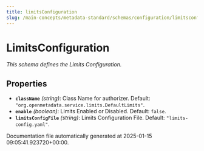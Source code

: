 ```yaml
---
title: limitsConfiguration
slug: /main-concepts/metadata-standard/schemas/configuration/limitsconfiguration
---
```


# LimitsConfiguration

*This schema defines the Limits Configuration.*

## Properties

- **`className`** *(string)*: Class Name for authorizer. Default: `"org.openmetadata.service.limits.DefaultLimits"`.
- **`enable`** *(boolean)*: Limits Enabled or Disabled. Default: `false`.
- **`limitsConfigFile`** *(string)*: Limits Configuration File. Default: `"limits-config.yaml"`.


Documentation file automatically generated at 2025-01-15 09:05:41.923720+00:00.
